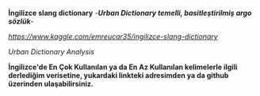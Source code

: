 
 **İngilizce slang dictionary**
 -***Urban Dictionary temelli, basitleştirilmiş argo sözlük***-
 
 *https://www.kaggle.com/emreucar35/ingilizce-slang-dictionary*
 

  *Urban Dictionary Analysis*

**İngilizce'de En Çok Kullanılan ya da En Az Kullanılan kelimelerle ilgili derlediğim verisetine, yukardaki linkteki adresimden ya da github üzerinden ulaşabilirsiniz.**

 

